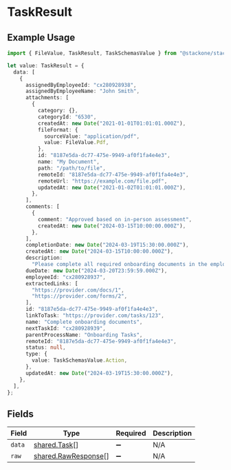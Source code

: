 # TaskResult

## Example Usage

```typescript
import { FileValue, TaskResult, TaskSchemasValue } from "@stackone/stackone-client-ts/sdk/models/shared";

let value: TaskResult = {
  data: [
    {
      assignedByEmployeeId: "cx280928938",
      assignedByEmployeeName: "John Smith",
      attachments: [
        {
          category: {},
          categoryId: "6530",
          createdAt: new Date("2021-01-01T01:01:01.000Z"),
          fileFormat: {
            sourceValue: "application/pdf",
            value: FileValue.Pdf,
          },
          id: "8187e5da-dc77-475e-9949-af0f1fa4e4e3",
          name: "My Document",
          path: "/path/to/file",
          remoteId: "8187e5da-dc77-475e-9949-af0f1fa4e4e3",
          remoteUrl: "https://example.com/file.pdf",
          updatedAt: new Date("2021-01-02T01:01:01.000Z"),
        },
      ],
      comments: [
        {
          comment: "Approved based on in-person assessment",
          createdAt: new Date("2024-03-15T10:00:00.000Z"),
        },
      ],
      completionDate: new Date("2024-03-19T15:30:00.000Z"),
      createdAt: new Date("2024-03-15T10:00:00.000Z"),
      description:
        "Please complete all required onboarding documents in the employee portal",
      dueDate: new Date("2024-03-20T23:59:59.000Z"),
      employeeId: "cx280928937",
      extractedLinks: [
        "https://provider.com/docs/1",
        "https://provider.com/forms/2",
      ],
      id: "8187e5da-dc77-475e-9949-af0f1fa4e4e3",
      linkToTask: "https://provider.com/tasks/123",
      name: "Complete onboarding documents",
      nextTaskId: "cx280928939",
      parentProcessName: "Onboarding Tasks",
      remoteId: "8187e5da-dc77-475e-9949-af0f1fa4e4e3",
      status: null,
      type: {
        value: TaskSchemasValue.Action,
      },
      updatedAt: new Date("2024-03-19T15:30:00.000Z"),
    },
  ],
};
```

## Fields

| Field                                                             | Type                                                              | Required                                                          | Description                                                       |
| ----------------------------------------------------------------- | ----------------------------------------------------------------- | ----------------------------------------------------------------- | ----------------------------------------------------------------- |
| `data`                                                            | [shared.Task](../../../sdk/models/shared/task.md)[]               | :heavy_minus_sign:                                                | N/A                                                               |
| `raw`                                                             | [shared.RawResponse](../../../sdk/models/shared/rawresponse.md)[] | :heavy_minus_sign:                                                | N/A                                                               |